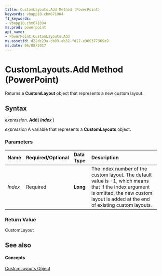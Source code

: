 ```yaml
---
title: CustomLayouts.Add Method (PowerPoint)
keywords: vbapp10.chm671004
f1_keywords:
- vbapp10.chm671004
ms.prod: powerpoint
api_name:
- PowerPoint.CustomLayouts.Add
ms.assetid: d22dc23a-cb03-ab32-fd27-e360377369a9
ms.date: 06/08/2017
---
```



# CustomLayouts.Add Method (PowerPoint)

Returns a  **CustomLayout** object that represents a new custom layout.


## Syntax

 _expression_. **Add**( **_Index_** )

 _expression_ A variable that represents a **CustomLayouts** object.


### Parameters



|**Name**|**Required/Optional**|**Data Type**|**Description**|
|:-----|:-----|:-----|:-----|
| _Index_|Required|**Long**|The index number of the custom layout. The default value is -1, which means that if the Index argument is omitted, the new custom layout is added at the end of existing custom layouts.|

### Return Value

CustomLayout


## See also


#### Concepts


[CustomLayouts Object](customlayouts-object-powerpoint.md)

